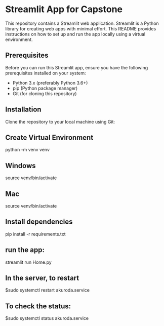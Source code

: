 # Streamlit App for Capstone

This repository contains a Streamlit web application. Streamlit is a Python library for creating web apps with minimal effort. This README provides instructions on how to set up and run the app locally using a virtual environment.

## Prerequisites

Before you can run this Streamlit app, ensure you have the following prerequisites installed on your system:

- Python 3.x (preferably Python 3.6+)
- pip (Python package manager)
- Git (for cloning this repository)

## Installation
Clone the repository to your local machine using Git:

## Create Virtual Environment 
python -m venv venv

## Windows 
source venv/bin/activate

## Mac
source venv/bin/activate

## Install dependencies 
pip install -r requirements.txt

## run the app: 
streamlit run Home.py


## In the server, to restart

$sudo systemctl restart akuroda.service
 
## To check the status:
 
$sudo systemctl status akuroda.service
 


